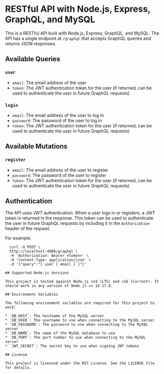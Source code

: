 # RESTful API with Node.js, Express, GraphQL, and MySQL

This is a RESTful API built with Node.js, Express, GraphQL, and MySQL. The API has a single endpoint at `/graphql` that accepts GraphQL queries and returns JSON responses.

## Available Queries

### `user`

* `email`: The email address of the user
* `token`: The JWT authentication token for the user (if returned, can be used to authenticate the user in future GraphQL requests)

### `login`

* `email`: The email address of the user to log in
* `password`: The password of the user to log in
* `token`: The JWT authentication token for the user (if returned, can be used to authenticate the user in future GraphQL requests)

## Available Mutations

### `register`

* `email`: The email address of the user to register
* `password`: The password of the user to register
* `token`: The JWT authentication token for the user (if returned, can be used to authenticate the user in future GraphQL requests)

## Authentication

The API uses JWT authentication. When a user logs in or registers, a JWT token is returned in the response. This token can be used to authenticate the user in future GraphQL requests by including it in the `Authorization` header of the request.

For example:
```
  curl -X POST \
  http://localhost:4000/graphql \
  -H 'Authorization: Bearer <token>' \
  -H 'Content-Type: application/json' \
  -d '{"query":"{ user { email } }"}'

## Supported Node.js Versions

This project is tested against Node.js v14 (LTS) and v16 (Current). It should work in any version of Node.js >= 14.17.0.

## Environment Variables

The following environment variables are required for this project to work:

* `DB_HOST`: The hostname of the MySQL server
* `DB_USER`: The username to use when connecting to the MySQL server
* `DB_PASSWORD`: The password to use when connecting to the MySQL server
* `DB_NAME`: The name of the MySQL database to use
* `DB_PORT`: The port number to use when connecting to the MySQL server
* `JWT_SECRET`: The secret key to use when signing JWT tokens

## License

This project is licensed under the MIT License. See the LICENSE file for details.
